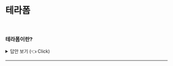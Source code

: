 # 테라폼
<br>


### 테라폼이란?

<details>
   <summary> 답안 보기 (👈 Click)</summary>
<br />
[참고: https://www.terraform.io/] 
   
+ 
  
</details>

-----------------------
